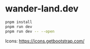 # wander-land.dev

```bash
pnpm install
pnpm run dev
pnpm run dev -- --open
```

Icons: https://icons.getbootstrap.com/
